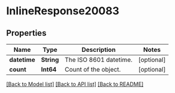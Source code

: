 # InlineResponse20083

## Properties
Name | Type | Description | Notes
------------ | ------------- | ------------- | -------------
**datetime** | **String** | The ISO 8601 datetime. | [optional] 
**count** | **Int64** | Count of the object. | [optional] 

[[Back to Model list]](../README.md#documentation-for-models) [[Back to API list]](../README.md#documentation-for-api-endpoints) [[Back to README]](../README.md)


